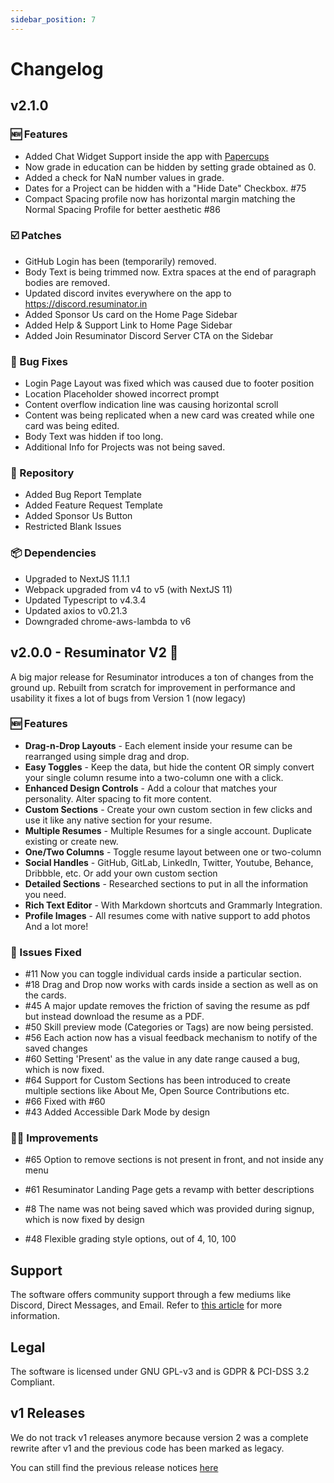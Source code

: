 ```yaml
---
sidebar_position: 7
---
```


# Changelog

## v2.1.0

### 🆕 Features

- Added Chat Widget Support inside the app with [Papercups](https://github.com/papercups-io/papercups)
- Now grade in education can be hidden by setting grade obtained as 0.
- Added a check for NaN number values in grade.
- Dates for a Project can be hidden with a "Hide Date" Checkbox. #75
- Compact Spacing profile now has horizontal margin matching the Normal Spacing Profile for better aesthetic #86

### ☑️ Patches

- GitHub Login has been (temporarily) removed.
- Body Text is being trimmed now. Extra spaces at the end of paragraph bodies are removed.
- Updated discord invites everywhere on the app to <https://discord.resuminator.in>
- Added Sponsor Us card on the Home Page Sidebar
- Added Help & Support Link to Home Page Sidebar
- Added Join Resuminator Discord Server CTA on the Sidebar

### 🐞 Bug Fixes

- Login Page Layout was fixed which was caused due to footer position
- Location Placeholder showed incorrect prompt
- Content overflow indication line was causing horizontal scroll
- Content was being replicated when a new card was created while one card was being edited.
- Body Text was hidden if too long.
- Additional Info for Projects was not being saved.

### 📁 Repository

- Added Bug Report Template
- Added Feature Request Template
- Added Sponsor Us Button
- Restricted Blank Issues

### 📦 Dependencies

- Upgraded to NextJS 11.1.1
- Webpack upgraded from v4 to v5 (with NextJS 11)
- Updated Typescript to v4.3.4
- Updated axios to v0.21.3
- Downgraded chrome-aws-lambda to v6

## v2.0.0 - Resuminator V2 🎉

A big major release for Resuminator introduces a ton of changes from the ground up. Rebuilt from scratch for improvement in performance and usability it fixes a lot of bugs from Version 1 (now legacy)

### 🆕 Features

- **Drag-n-Drop Layouts** - Each element inside your resume can be rearranged using simple drag and drop.
- **Easy Toggles** - Keep the data, but hide the content OR simply convert your single column resume into a two-column one with a click.
- **Enhanced Design Controls** - Add a colour that matches your personality. Alter spacing to fit more content.
- **Custom Sections** - Create your own custom section in few clicks and use it like any native section for your resume.
- **Multiple Resumes** - Multiple Resumes for a single account. Duplicate existing or create new.
- **One/Two Columns** - Toggle resume layout between one or two-column
- **Social Handles** - GitHub, GitLab, LinkedIn, Twitter, Youtube, Behance, Dribbble, etc. Or add your own custom section
- **Detailed Sections** - Researched sections to put in all the information you need.
- **Rich Text Editor** - With Markdown shortcuts and Grammarly Integration.
- **Profile Images** - All resumes come with native support to add photos
  And a lot more!

### 💯 Issues Fixed

- #11 Now you can toggle individual cards inside a particular section.
- #18 Drag and Drop now works with cards inside a section as well as on the cards.
- #45 A major update removes the friction of saving the resume as pdf but instead download the resume as a PDF.
- #50 Skill preview mode (Categories or Tags) are now being persisted.
- #56 Each action now has a visual feedback mechanism to notify of the saved changes
- #60 Setting 'Present' as the value in any date range caused a bug, which is now fixed.
- #64 Support for Custom Sections has been introduced to create multiple sections like About Me, Open Source Contributions etc.
- #66 Fixed with #60
- #43 Added Accessible Dark Mode by design

### 🙌🏼 Improvements

- #65 Option to remove sections is not present in front, and not inside any menu

- #61 Resuminator Landing Page gets a revamp with better descriptions

- #8 The name was not being saved which was provided during signup, which is now fixed by design

- #48 Flexible grading style options, out of 4, 10, 100

## Support

The software offers community support through a few mediums like Discord, Direct Messages, and Email. Refer to [this article](https://docs.resuminator.in/docs/support/) for more information.

## Legal

The software is licensed under GNU GPL-v3 and is GDPR & PCI-DSS 3.2 Compliant.

## v1 Releases

We do not track v1 releases anymore because version 2 was a complete rewrite after v1 and the previous code has been marked as legacy.

You can still find the previous release notices [here](https://github.com/resuminator/resuminator/tags)
